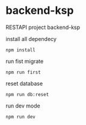 # backend-ksp
 RESTAPI project backend-ksp 

install all dependecy
 ```
 npm install
```

run fist migrate
```
npm run first
```

reset database
```
npm run db:reset
```

run dev mode
```
npm run dev
```
